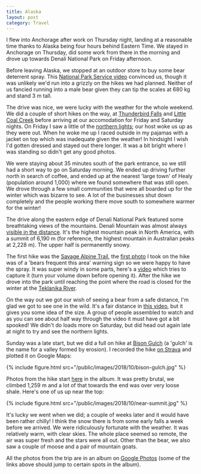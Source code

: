 ```yaml
---
title: Alaska
layout: post
category: Travel
---
```


I flew into Anchorage after work on Thursday night, landing at a reasonable
time thanks to Alaska being four hours behind Eastern Time. We stayed in
Anchorage on Thursday, did some work from there in the morning and drove up
towards Denali National Park on Friday afternoon.

Before leaving Alaska, we stopped at an outdoor store to buy some bear
deterrent spray.  This [National Park Service
video](https://www.nps.gov/media/video/view.htm?id=565AC921-1DD8-B71B-0BCC2B0E7BF552A6)
convinced us, though it was unlikely we'd run into a grizzly on the hikes we
had planned. Neither of us fancied running into a male bear given they can tip
the scales at 680 kg and stand 3 m tall.

The drive was nice, we were lucky with the weather for the whole
weekend. We did a couple of short hikes on the way, at [Thunderbird
Falls](https://www.alltrails.com/trail/us/alaska/thunderbird-falls-trail) and
[Little Coal
Creek](https://www.alltrails.com/trail/us/alaska/little-coal-creek-trail)
before arriving at our accomodation for Friday and Saturday nights. On Friday I
saw a little of the [northern lights](https://en.wikipedia.org/wiki/Aurora);
our host woke us up as they were out. When he woke me up I raced outside in my
pajamas with a jacket on top which was inadequate given the weather! In
hindsight I wish I'd gotten dressed and stayed out there longer. It
was a bit bright where I was standing so didn't get any good photos.

We were staying about 35 minutes south of the park entrance, so we still had a
short way to go on Saturday morning. We ended up driving further north in
search of coffee, and ended up at the nearest 'large town' of Healy (population
around 1,000) where we found somewhere that was still open. We drove through a
few small communities that were all boarded up for the winter which was bizarre
to see. A lot of the businesses shut down completely and the people
working there move south to somewhere warmer for the winter!

The drive along the eastern edge of Denali National Park featured some
breathtaking views of the mountains. Denali Mountain was almost always [visible
in the
distance](https://photos.google.com/share/AF1QipMhytWglc3XpWNn8PFJwqoQ7qIiZmrJFTtFrrmQF6YaogNr7nujWWSgvXp8ZsmccA/photo/AF1QipMP-eZikMVqg2pysqkkJuWkJh8akCdWUQlxo_uk?key=R0hiU2hjRm1VQ0swa19rSFRLZkQ3d0lrdEkwa3N3).
It's the highest mountain peak in North America, with a summit of 6,190 m (for
reference, the highest mountain in Australian peaks at 2,228 m). The upper half
is permanently snowy.

The first hike was the [Savage Alpine
Trail](https://www.alltrails.com/trail/us/alaska/savage-alpine-trail--2?u=m),
the [first
photo](https://photos.google.com/share/AF1QipMhytWglc3XpWNn8PFJwqoQ7qIiZmrJFTtFrrmQF6YaogNr7nujWWSgvXp8ZsmccA/photo/AF1QipNgwJdv3bLRuribYWjvwO2HPx9kTTeTSbWUnCVb?key=R0hiU2hjRm1VQ0swa19rSFRLZkQ3d0lrdEkwa3N3)
I took on the hike was of a 'bears frequent this area' warning sign so we were
happy to have the spray. It was super windy in some parts, here's a
[video](https://photos.google.com/share/AF1QipMhytWglc3XpWNn8PFJwqoQ7qIiZmrJFTtFrrmQF6YaogNr7nujWWSgvXp8ZsmccA/photo/AF1QipPgFoAbKgbW3cwH8HNqhW9WMrea1xRiI_JofiTi?key=R0hiU2hjRm1VQ0swa19rSFRLZkQ3d0lrdEkwa3N3)
which tries to capture it (turn your volume down before opening it).  After the
hike we drove into the park until reaching the point where the road is closed
for the winter at the [Teklanika
River](https://en.wikipedia.org/wiki/Teklanika_River).

On the way out we got our wish of seeing a bear from a safe distance, I'm
glad we got to see one in the wild. It's a fair distance in [this
video](https://photos.google.com/share/AF1QipMhytWglc3XpWNn8PFJwqoQ7qIiZmrJFTtFrrmQF6YaogNr7nujWWSgvXp8ZsmccA/photo/AF1QipMZyHRJeh6Xoa0yisqM_ucVYTdVKBOkgEunNb3l?key=R0hiU2hjRm1VQ0swa19rSFRLZkQ3d0lrdEkwa3N3),
but it gives you some idea of the size. A group of people assembled to watch
and as you can see about half way through the video it must have got a bit
spooked! We didn't do loads more on Saturday, but did head out again late at
night to try and see the northern lights.

Sunday was a late start, but we did a full on hike at [Bison
Gulch](https://www.alltrails.com/trail/us/alaska/bison-gulch?u=m) (a 'gulch' is
the name for a valley formed by erosion). I recorded the hike [on
Strava](https://www.strava.com/activities/1877069065) and plotted it on Google
Maps:

{% include figure.html src="/public/images/2018/10/bison-gulch.jpg" %}

Photos from the hike start
[here](https://photos.google.com/share/AF1QipMhytWglc3XpWNn8PFJwqoQ7qIiZmrJFTtFrrmQF6YaogNr7nujWWSgvXp8ZsmccA/photo/AF1QipNaEyHXtZVEx8SJVK4PeZgo0kMr-Q6C4eqlcEQk?key=R0hiU2hjRm1VQ0swa19rSFRLZkQ3d0lrdEkwa3N3)
in the album. It was pretty brutal, we climbed 1,259 m and a lot of that
towards the end was over very loose shale. Here's one of us up near the top:

{% include figure.html src="/public/images/2018/10/near-summit.jpg" %}

It's lucky we went when we did; a couple of weeks later and it would have been
rather chilly! I think the snow there is from some early falls a week before we
arrived. We were ridiculously fortunate with the weather. It was relatively
warm, with clear skies. The whole place seemed so remote, the air was super
fresh and the stars were all out. Other than the bear, we also saw a couple of
moose and a pair of mountain goats.

All the photos from the trip are in an album on [Google
Photos](https://photos.app.goo.gl/CkW6bCpwjiaRmYFU7) (some of the links above
should jump to certain spots in the album).